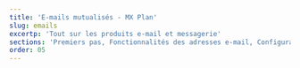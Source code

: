 ```yaml
---
title: 'E-mails mutualisés - MX Plan'
slug: emails
excertp: 'Tout sur les produits e-mail et messagerie'
sections: 'Premiers pas, Fonctionnalités des adresses e-mail, Configuration sur smartphone, Configuration sur ordinateur, Configuration sur une interface en ligne, Diagnostic, Migration'
order: 05
---
```


